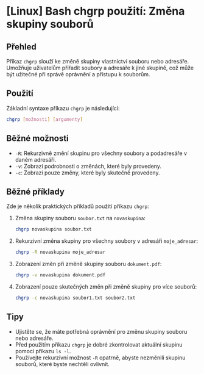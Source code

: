 # [Linux] Bash chgrp použití: Změna skupiny souborů

## Přehled
Příkaz `chgrp` slouží ke změně skupiny vlastnictví souboru nebo adresáře. Umožňuje uživatelům přiřadit soubory a adresáře k jiné skupině, což může být užitečné při správě oprávnění a přístupu k souborům.

## Použití
Základní syntaxe příkazu `chgrp` je následující:

```bash
chgrp [možnosti] [argumenty]
```

## Běžné možnosti
- `-R`: Rekurzivně změní skupinu pro všechny soubory a podadresáře v daném adresáři.
- `-v`: Zobrazí podrobnosti o změnách, které byly provedeny.
- `-c`: Zobrazí pouze změny, které byly skutečně provedeny.

## Běžné příklady
Zde je několik praktických příkladů použití příkazu `chgrp`:

1. Změna skupiny souboru `soubor.txt` na `novaskupina`:
   ```bash
   chgrp novaskupina soubor.txt
   ```

2. Rekurzivní změna skupiny pro všechny soubory v adresáři `moje_adresar`:
   ```bash
   chgrp -R novaskupina moje_adresar
   ```

3. Zobrazení změn při změně skupiny souboru `dokument.pdf`:
   ```bash
   chgrp -v novaskupina dokument.pdf
   ```

4. Zobrazení pouze skutečných změn při změně skupiny pro více souborů:
   ```bash
   chgrp -c novaskupina soubor1.txt soubor2.txt
   ```

## Tipy
- Ujistěte se, že máte potřebná oprávnění pro změnu skupiny souboru nebo adresáře.
- Před použitím příkazu `chgrp` je dobré zkontrolovat aktuální skupinu pomocí příkazu `ls -l`.
- Používejte rekurzivní možnost `-R` opatrně, abyste nezměnili skupinu souborů, které byste nechtěli ovlivnit.
